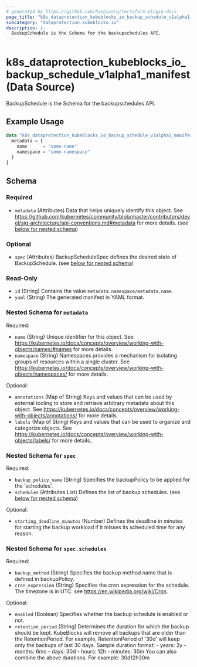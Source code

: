 ```yaml
---
# generated by https://github.com/hashicorp/terraform-plugin-docs
page_title: "k8s_dataprotection_kubeblocks_io_backup_schedule_v1alpha1_manifest Data Source - terraform-provider-k8s"
subcategory: "dataprotection.kubeblocks.io"
description: |-
  BackupSchedule is the Schema for the backupschedules API.
---
```


# k8s_dataprotection_kubeblocks_io_backup_schedule_v1alpha1_manifest (Data Source)

BackupSchedule is the Schema for the backupschedules API.

## Example Usage

```terraform
data "k8s_dataprotection_kubeblocks_io_backup_schedule_v1alpha1_manifest" "example" {
  metadata = {
    name      = "some-name"
    namespace = "some-namespace"
  }
}
```

<!-- schema generated by tfplugindocs -->
## Schema

### Required

- `metadata` (Attributes) Data that helps uniquely identify this object. See https://github.com/kubernetes/community/blob/master/contributors/devel/sig-architecture/api-conventions.md#metadata for more details. (see [below for nested schema](#nestedatt--metadata))

### Optional

- `spec` (Attributes) BackupScheduleSpec defines the desired state of BackupSchedule. (see [below for nested schema](#nestedatt--spec))

### Read-Only

- `id` (String) Contains the value `metadata.namespace/metadata.name`.
- `yaml` (String) The generated manifest in YAML format.

<a id="nestedatt--metadata"></a>
### Nested Schema for `metadata`

Required:

- `name` (String) Unique identifier for this object. See https://kubernetes.io/docs/concepts/overview/working-with-objects/names/#names for more details.
- `namespace` (String) Namespaces provides a mechanism for isolating groups of resources within a single cluster. See https://kubernetes.io/docs/concepts/overview/working-with-objects/namespaces/ for more details.

Optional:

- `annotations` (Map of String) Keys and values that can be used by external tooling to store and retrieve arbitrary metadata about this object. See https://kubernetes.io/docs/concepts/overview/working-with-objects/annotations/ for more details.
- `labels` (Map of String) Keys and values that can be used to organize and categorize objects. See https://kubernetes.io/docs/concepts/overview/working-with-objects/labels/ for more details.


<a id="nestedatt--spec"></a>
### Nested Schema for `spec`

Required:

- `backup_policy_name` (String) Specifies the backupPolicy to be applied for the 'schedules'.
- `schedules` (Attributes List) Defines the list of backup schedules. (see [below for nested schema](#nestedatt--spec--schedules))

Optional:

- `starting_deadline_minutes` (Number) Defines the deadline in minutes for starting the backup workload if it misses its scheduled time for any reason.

<a id="nestedatt--spec--schedules"></a>
### Nested Schema for `spec.schedules`

Required:

- `backup_method` (String) Specifies the backup method name that is defined in backupPolicy.
- `cron_expression` (String) Specifies the cron expression for the schedule. The timezone is in UTC. see https://en.wikipedia.org/wiki/Cron.

Optional:

- `enabled` (Boolean) Specifies whether the backup schedule is enabled or not.
- `retention_period` (String) Determines the duration for which the backup should be kept. KubeBlocks will remove all backups that are older than the RetentionPeriod. For example, RetentionPeriod of '30d' will keep only the backups of last 30 days. Sample duration format:  - years: 	2y - months: 	6mo - days: 		30d - hours: 	12h - minutes: 	30m  You can also combine the above durations. For example: 30d12h30m
